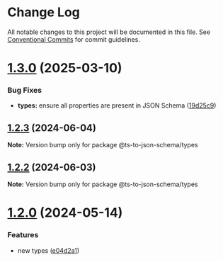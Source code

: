 # Change Log

All notable changes to this project will be documented in this file.
See [Conventional Commits](https://conventionalcommits.org) for commit guidelines.

# [1.3.0](https://github.com/pedromdev/ts-to-json-schema/compare/v1.2.4...v1.3.0) (2025-03-10)


### Bug Fixes

* **types:** ensure all properties are present in JSON Schema ([19d25c9](https://github.com/pedromdev/ts-to-json-schema/commit/19d25c94e5786a3c181c3bcd32c23b07ff3b392c))





## [1.2.3](https://github.com/pedromdev/ts-to-json-schema/compare/v1.2.2...v1.2.3) (2024-06-04)

**Note:** Version bump only for package @ts-to-json-schema/types





## [1.2.2](https://github.com/pedromdev/ts-to-json-schema/compare/v1.2.1...v1.2.2) (2024-06-03)

**Note:** Version bump only for package @ts-to-json-schema/types





# [1.2.0](https://github.com/pedromdev/ts-to-json-schema/compare/v1.1.1...v1.2.0) (2024-05-14)


### Features

* new types ([e04d2a1](https://github.com/pedromdev/ts-to-json-schema/commit/e04d2a15e335b249b69a389468c004888292c76a))
